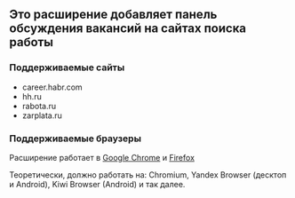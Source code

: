 ## Это расширение добавляет панель обсуждения вакансий на сайтах поиска работы

### Поддерживаемые сайты

* career.habr.com
* hh.ru
* rabota.ru
* zarplata.ru

### Поддерживаемые браузеры

Расширение работает в
[Google Chrome](https://chromewebstore.google.com/detail/jobchan-%D0%BE%D0%B1%D1%81%D1%83%D0%B6%D0%B4%D0%B5%D0%BD%D0%B8%D0%B5-%D0%B2%D0%B0%D0%BA%D0%B0%D0%BD%D1%81/ffoffionkaacihblnlhcaenkhkpapeke)
и [Firefox](https://addons.mozilla.org/ru/firefox/addon/jobchan/)

Теоретически, должно работать на: Chromium, Yandex Browser (десктоп и Android), Kiwi Browser (Android) и так далее.
